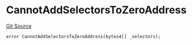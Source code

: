 # CannotAddSelectorsToZeroAddress
[Git Source](https://github.com/thrackle-io/rules-protocol/blob/1ab1db06d001c0ea3265ec49b85ddd9394430302/src/economic/ruleStorage/RuleStorageDiamondLib.sol)


```solidity
error CannotAddSelectorsToZeroAddress(bytes4[] _selectors);
```

